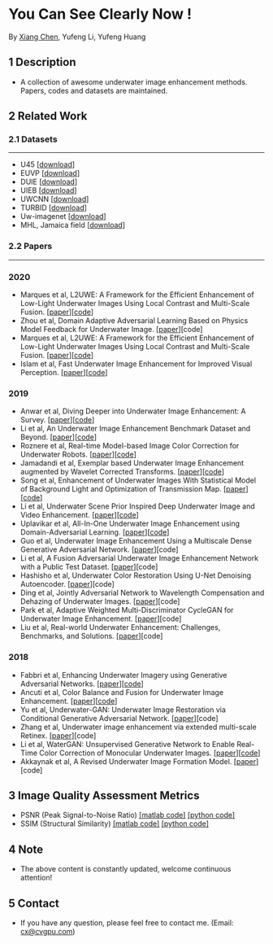 # You Can See Clearly Now !
By [Xiang Chen](https://cxtalk.github.io/), Yufeng Li, Yufeng Huang

## 1 Description
   * A collection of awesome underwater image enhancement methods. Papers, codes and datasets are maintained.

## 2 Related Work
### 2.1 Datasets
------------
* U45 [[download](https://github.com/IPNUISTlegal/underwater-test-dataset-U45-)]
* EUVP [[download](http://irvlab.cs.umn.edu/resources/euvp-dataset)]
* DUIE [[download](https://github.com/Li-Chongyi/Water-Net_Code)]
* UIEB [[download](https://li-chongyi.github.io/proj_benchmark.html)]
* UWCNN [[download](https://github.com/saeed-anwar/UWCNN)]
* TURBID [[download](http://amandaduarte.com.br/turbid/)]
* Uw-imagenet [[download](http://irvlab.cs.umn.edu/resources)]
* MHL, Jamaica field [[download](https://github.com/kskin/WaterGAN)]

### 2.2 Papers
------------
### 2020
* Marques et al, L2UWE: A Framework for the Efficient Enhancement of Low-Light Underwater Images Using Local Contrast and Multi-Scale Fusion. [[paper](https://arxiv.org/abs/2005.13736)][[code](https://github.com/tunai/l2uwe)]
* Zhou et al, Domain Adaptive Adversarial Learning Based on Physics Model Feedback for Underwater Image. [[paper](https://arxiv.org/abs/2002.09315)][code]
* Marques et al, L2UWE: A Framework for the Efficient Enhancement of Low-Light Underwater Images Using Local Contrast and Multi-Scale Fusion. [[paper](https://arxiv.org/abs/2005.13736)][[code](https://github.com/tunai/l2uwe)]
* Islam et al, Fast Underwater Image Enhancement for Improved Visual Perception. [[paper](https://arxiv.org/abs/1903.09766v2)][[code](https://github.com/xahidbuffon/FUnIE-GAN)]

### 2019
* Anwar et al, Diving Deeper into Underwater Image Enhancement: A Survey. [[paper](https://arxiv.org/pdf/1907.07863.pdf)][[code](https://github.com/saeed-anwar/UWSurvey)]
* Li et al, An Underwater Image Enhancement Benchmark Dataset and Beyond. [[paper](https://arxiv.org/pdf/1901.05495.pdf)][[code](https://github.com/Li-Chongyi/Water-Net_Code)]
* Roznere et al, Real-time Model-based Image Color Correction for Underwater Robots. [[paper](https://arxiv.org/pdf/1904.06437.pdf)][[code](https://github.com/dartmouthrobotics/underwater_color_enhance)]
* Jamadandi et al, Exemplar based Underwater Image Enhancement augmented by Wavelet Corrected Transforms. [[paper](https://openaccess.thecvf.com/content_CVPRW_2019/papers/AAMVEM/Jamadandi_Exemplar-based_Underwater_Image_Enhancement_Augmented_by_Wavelet_Corrected_Transforms_CVPRW_2019_paper.pdf)][[code](https://github.com/AdarshMJ/Underwater-Image-Enhancement-via-Style-Transfer)]
* Song et al, Enhancement of Underwater Images With Statistical Model of Background Light and Optimization of Transmission Map. [[paper](https://www.researchgate.net/publication/338591159_Enhancement_of_Underwater_Images_With_Statistical_Model_of_Background_Light_and_Optimization_of_Transmission_Map)][[code](https://github.com/wangyanckxx/Enhancement-of-Underwater-Images-with-Statistical-Model-of-BL-and-Optimization-of-TM)]
* Li et al, Underwater Scene Prior Inspired Deep Underwater Image and Video Enhancement. [[paper](https://www.sciencedirect.com/science/article/abs/pii/S0031320319303401)][[code](https://github.com/saeed-anwar/UWCNN)]
* Uplavikar et al, All-In-One Underwater Image Enhancement using Domain-Adversarial Learning. [[paper](https://arxiv.org/abs/1905.13342)][[code](https://github.com/TAMU-VITA/All-In-One-Underwater-Image-Enhancement-using-Domain-Adversarial-Learning)]
* Guo et al, Underwater Image Enhancement Using a Multiscale Dense Generative Adversarial Network. [[paper](https://ieeexplore.ieee.org/abstract/document/8730425)][code]
* Li et al, A Fusion Adversarial Underwater Image Enhancement Network with a Public Test Dataset. [[paper](https://arxiv.org/abs/1906.06819)][code]
* Hashisho et al, Underwater Color Restoration Using U-Net Denoising Autoencoder. [[paper](https://arxiv.org/abs/1905.09000)][code]
* Ding et al, Jointly Adversarial Network to Wavelength Compensation and Dehazing of Underwater Images. [[paper](https://arxiv.org/abs/1907.05595)][code]
* Park et al, Adaptive Weighted Multi-Discriminator CycleGAN for Underwater Image Enhancement. [[paper](https://www.mdpi.com/2077-1312/7/7/200)][code]
* Liu et al, Real-world Underwater Enhancement: Challenges, Benchmarks, and Solutions. [[paper](https://arxiv.org/abs/1901.05320)][code]

### 2018
* Fabbri et al, Enhancing Underwater Imagery using Generative Adversarial Networks. [[paper](https://arxiv.org/pdf/1801.04011.pdf)][[code](https://github.com/IRVLab/UGAN)]
* Ancuti et al, Color Balance and Fusion for Underwater Image Enhancement. [[paper](http://ieeexplore.ieee.org/stamp/stamp.jsp?tp=&arnumber=8058463&isnumber=8071125)][[code](https://github.com/fergaletto/Color-Balance-and-fusion-for-underwater-image-enhancement.-.)]
* Yu et al, Underwater-GAN: Underwater Image Restoration via Conditional Generative Adversarial Network. [[paper](https://link.springer.com/chapter/10.1007/978-3-030-05792-3_7)][code]
* Zhang et al, Underwater image enhancement via extended multi-scale Retinex. [[paper](https://www.sciencedirect.com/science/article/pii/S0925231217305246)][code]
* Li et al, WaterGAN: Unsupervised Generative Network to Enable Real-Time Color Correction of Monocular Underwater Images. [[paper](https://ieeexplore.ieee.org/abstract/document/7995024)][[code](https://github.com/kskin/WaterGAN)]
* Akkaynak et al, A Revised Underwater Image Formation Model. [[paper](https://openaccess.thecvf.com/content_cvpr_2018/papers/Akkaynak_A_Revised_Underwater_CVPR_2018_paper.pdf)][code]

## 3 Image Quality Assessment Metrics
* PSNR (Peak Signal-to-Noise Ratio) [[matlab code]](https://www.mathworks.com/help/images/ref/psnr.html) [[python code]](https://github.com/aizvorski/video-quality)
* SSIM (Structural Similarity) [[matlab code]](http://www.cns.nyu.edu/~lcv/ssim/ssim_index.m) [[python code]](https://github.com/aizvorski/video-quality/blob/master/ssim.py)

## 4 Note
* The above content is constantly updated, welcome continuous attention!

## 5 Contact
* If you have any question, please feel free to contact me. (Email: cx@cvgpu.com)